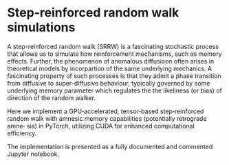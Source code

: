# Step-reinforced random walk simulations

A step-reinforced random walk (SRRW) is a fascinating stochastic process that allows us to simulate how reinforcement mechanisms, such as memory effects. Further, the phenomenon of anomalous diffusioon often arises in theoretical models by incorpartion of the same underlying mechanics. A fascinating property of such processes is that they admit a phase transition from diffusive to super-diffusive behaviour, typically governed by some underlying memory parameter which regulates the the likeliness (or bias) of direction of the random walker.

Here we implement a GPU‑accelerated, tensor‑based step‑reinforced random walk with amnesic memory capabilities (potentially retrograde amne‑
sia) in PyTorch, utilizing CUDA for enhanced computational efficiency.

The implementation is presented as a fully documented and commented Jupyter notebook.
